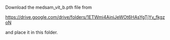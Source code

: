 Download the medsam_vit_b.pth file from

https://drive.google.com/drive/folders/1ETWmi4AiniJeWOt6HAsYgTjYv_fkgzoN

and place it in this folder.